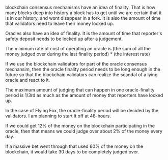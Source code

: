 blockchain consensus mechanisms have an idea of finality. That is how many blocks deep into history a block has to get until we are certain that it is in our history, and wont disappear in a fork. It is also the amount of time that validators need to leave their money locked up.

Oracles also have an idea of finality. It is the amount of time that reporter's safety deposit needs to be locked up after a judgement.

The minimum rate of cost of operating an oracle is (the sum of all the money judged over during the last finality period) * (the interest rate)

If we use the blockchain validators for part of the oracle consensus mechansim, then the oracle finality period needs to be long enough in the future so that the blockchain validators can realize the scandal of a lying oracle and react to it.

The maximum amount of judging that can happen in one oracle-finality period is 1/3rd as much as the amount of money that reporters have locked up.

In the case of Flying Fox, the oracle-finality period will be decided by the validators. I am planning to start it off at 48-hours.

If we could get 12% of the money on the blockchain participating in the oracle, then that means we could judge over about 2% of the money every day.

If a massive bet went through that used 60% of the money on the blockchain, it would take 30 days to be completely judged over. 